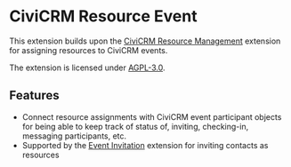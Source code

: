 # CiviCRM Resource Event

This extension builds upon the
[CiviCRM Resource Management](https://github.com/systopia/de.systopia.resource)
extension for assigning resources to CiviCRM events.

The extension is licensed under [AGPL-3.0](LICENSE.txt).

## Features

* Connect resource assignments with CiviCRM event participant objects for being
  able to keep track of status of, inviting, checking-in, messaging
  participants, etc.
* Supported by the
  [Event Invitation](https://github.com/systopia/de.systopia.eventinvitation)
  extension for inviting contacts as resources
